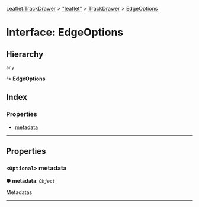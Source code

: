[Leaflet.TrackDrawer](../README.md) > ["leaflet"](../modules/_leaflet_.md) > [TrackDrawer](../modules/_leaflet_.trackdrawer.md) > [EdgeOptions](../interfaces/_leaflet_.trackdrawer.edgeoptions.md)

# Interface: EdgeOptions

## Hierarchy

 `any`

**↳ EdgeOptions**

## Index

### Properties

* [metadata](_leaflet_.trackdrawer.edgeoptions.md#metadata)

---

## Properties

<a id="metadata"></a>

### `<Optional>` metadata

**● metadata**: *`Object`*

Metadatas

___


